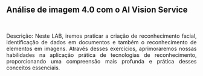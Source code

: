 ## Análise de imagem 4.0 com o AI Vision Service

<br>
<p align = "justify">Descrição: Neste LAB, iremos praticar a criação de reconhecimento facial, identificação de dados em documentos e também o reconhecimento de elementos em imagens. Através desses exercícios, aprimoraremos nossas habilidades na aplicação prática de tecnologias de reconhecimento, proporcionando uma compreensão mais profunda e prática desses conceitos essenciais.
<br><br>